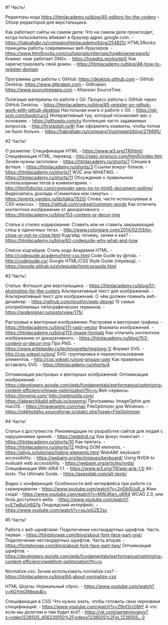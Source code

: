 #1 Часть!

Редакторы кода
https://htmlacademy.ru/blog/40-editors-for-the-coders – Обзор редакторов для верстальщика.

Как работают сайты на самом деле:
Что на самом деле происходит, когда пользователь вбивает в браузер адрес google.com. - https://habrahabr.ru/company/htmlacademy/blog/254825/
HTML5Rocks: принципы работы современных веб-браузеров. - https://www.html5rocks.com/ru/tutorials/internals/howbrowserswork/
Комикс «как работает DNS». - https://howdns.works/ep1/
Как зарегистрировать свой домен. - https://htmlacademy.ru/blog/48-how-to-register-domain

Программы для работы с GitHub:
https://desktop.github.com – GitHub Desktop.
https://www.gitkraken.com – GitKraken.
https://www.sourcetreeapp.com – Atlassian SourceTree.

Полезные материалы по работе с Git:
Процесс работы с GitHub через GitHub Desktop. - https://htmlacademy.ru/blog/85-register-on-github-work-with-github-desktop
Настольная книга о работе с Git. - https://git-scm.com/book/ru/v2
Интерактивный тур, который познакомит вас с основами. - https://githowto.com/ru
Коллекция часто задаваемых вопросов. - http://firstaidgit.ru/#/
Как оформлять коммиты, чтобы потом не было больно. - https://habrahabr.ru/company/Voximplant/blog/276695/


#2 Часть!

О разметке:
Спецификация HTML - https://www.w3.org/TR/html/
Спецификация HTML, перевод - http://spec.piraruco.com/html5/index.htm
Зачем нужны заголовки. - https://htmlacademy.ru/shorts/7
Секции в футере. - https://htmlacademy.ru/shorts/3
Ссылки вокруг блоков. - https://htmlacademy.ru/shorts/1
W3C или WHATWG. - https://htmlacademy.ru/shorts/11
Обсуждения о правильном использовании тегов в комментариях. - http://html5doctor.com/computer-says-no-to-html5-document-outline/
Видеозапись доклада «Семантика или смерть». - https://events.yandex.ru/lib/talks/1520/
Слова, часто используемые в CSS-классах. - https://github.com/yoksel/common-words
Как отличить контентное изображение от декоративного. - https://htmlacademy.ru/blog/153-content-or-decor-img

Статьи о стилях кодирования:
Ставить или не ставить закрывающий слеш в одиночных тегах. - http://www.colorglare.com/2014/02/03/to-close-or-not-to-close.html
Кодгайд: почему, зачем и как? - https://htmlacademy.ru/blog/62-codeguide-why-what-and-how

Список кодгайдов:
Стиль кода Академии HTML. - http://codeguide.academy/html-css.html
Code Guide by @mdo. - http://codeguide.co/
Google HTML/CSS Style Guide (перевод). - https://google.github.io/styleguide/htmlcssguide.html

#3 Часть!

Статьи:
Фотошоп для верстальщика. - https://htmlacademy.ru/blog/51-photoshop-for-the-coders
Альтернативный текст для изображений. - Альтернативный текст для изображений.
О чём должен помнить веб-дизайнер. - https://github.com/nicothin/web-design
15 самых употребляемых типографических терминов. - https://godesigner.ru/posts/view/175/

Растровые и векторные изображения:
Растровая и векторная графика. - https://htmlacademy.ru/blog/111-rastr-vector
Форматы изображений. - https://htmlacademy.ru/blog/113-image-formats
Как отличить контентное изображение от декоративного. - https://htmlacademy.ru/blog/153-content-or-decor-img
Про PNG. - https://www.artlebedev.ru/technogrette/img/png-1/
Формат SVG. - http://css.yoksel.ru/svg/
SVG: группировка и переиспользование элементов. - http://css.yoksel.ru/svg-groups-use/
Как правильно вставлять SVG. - https://htmlacademy.ru/shorts/4

Оптимизация растровых и векторных изображений:
Оптимизация изображений. - https://developers.google.com/web/fundamentals/performance/optimizing-content-efficiency/image-optimization?hl=ru
Веб-сервисы: 
 https://tinypng.com/
 http://optimizilla.com/
 https://jakearchibald.github.io/svgomg/
Программы:
ImageOptim для macOS. - https://imageoptim.com/mac
FileOptimizer для Windows. - https://nikkhokkho.sourceforge.io/static.php?page=FileOptimizer

#4 Часть!

Статьи о доступности:
Рекомендации по разработке сайтов для людей с нарушениями зрения. - https://weblind.ru/
Как фокус помогает. - https://htmlacademy.ru/shorts/10
Как прятать. - https://htmlacademy.ru/shorts/12
Hiding DOM elements. - https://allyjs.io/tutorials/hiding-elements.html
WebAIM: keyboard accessibility. - https://webaim.org/techniques/keyboard/
Using NVDA to evaluate web accessibility. - https://webaim.org/articles/nvda/
Спецификация WAI-ARIA 1.1. - https://www.w3.org/TR/wai-aria-1.1/
Alt-texts: The Ultimate Guide. - https://axesslab.com/alt-texts/

Видео с конференций:
Особенности веб-интерфейса при работе со скринридером - https://www.youtube.com/watch?v=2nSib5UuR_g
Жми сюда! - https://www.youtube.com/watch?v=MWJKwn_gKR4
WCAG 2.0, или боль доступного веба. - https://www.youtube.com/watch?v=ETw8uUr6Q7g
Людоедский интерфейс. - https://www.youtube.com/watch?v=ssJsjGZE2sc

#5 Часть!

Работа с веб-шрифтами:
Подключение нестандартных шрифтов. Часть первая. - https://fontstorage.com/blog/about-font-face-part-one/
Подключение нестандартных шрифтов. Часть вторая. - https://fontstorage.com/blog/about-font-face-part-two/
Оптимизация шрифтов. - https://developers.google.com/web/fundamentals/performance/optimizing-content-efficiency/webfont-optimization?hl=ru

Normalize.css:
Зачем использовать normalize.css? - https://htmlacademy.ru/blog/64-about-normalize-css

HTML Шорты:
Нормальный сброс. - https://www.youtube.com/watch?v=KGYmOlNteas&t=

Спецификация в CSS:
Что нужно знать, чтобы готовить свои черновики спецификаций. - https://www.youtube.com/watch?v=Z9of2cj28hY
А что если мы долетим и там будет всё? - https://vk.com/sergeytovarov?z=video1238505_456239150%2Fvideos1238505%2Fpl_1238505_-2
